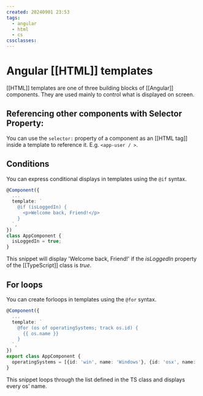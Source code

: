 ```yaml
---
created: 20240901 23:53
tags:
  - angular
  - html
  - cs
cssclasses:
---
```


# Angular [[HTML]] templates
[[HTML]] templates are one of three building blocks of [[Angular]] components. They are used mainly to control what is displayed on screen.
## Referencing other components with Selector Property:
You can use the `selector:` property of a component as an [[HTML tag]] inside a template to reference it. E.g. `<app-user / >`.

## Conditions
You can express conditional displays in templates using the `@if` syntax.

```ts
@Component({
  ...
  template: `
    @if (isLoggedIn) {
      <p>Welcome back, Friend!</p>
    }
  `,
})
class AppComponent {
  isLoggedIn = true;
}
```

This snippet will display 'Welcome back, Friend!' if the *isLoggedIn* property of the [[TypeScript]] class is *true*.

## For loops
You can create forloops in templates using the `@for` syntax.
```ts
@Component({
  ...
  template: `
    @for (os of operatingSystems; track os.id) {
      {{ os.name }}
    }
  `,
})
export class AppComponent {
  operatingSystems = [{id: 'win', name: 'Windows'}, {id: 'osx', name: 'MacOS'}, {id: 'linux', name: 'Linux'}];
}
```

This snippet loops through the list defined in the TS class and displays every os' name.


